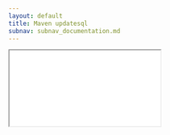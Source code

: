 ```yaml
---
layout: default
title: Maven updatesql
subnav: subnav_documentation.md
---
```


<iframe class="maven" src="generated/updateSQL-mojo.html"></iframe>